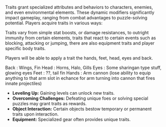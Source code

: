 
Traits grant specialized attributes and behaviors to characters, enemies, and even environmental elements. These dynamic modifiers significantly impact gameplay, ranging from combat advantages to puzzle-solving potential. Players acquire traits in various ways:


Traits vary from simple stat boosts, or damage resistances, to outright immunity from certain elements, traits that react to certain events such as blocking, attacking or jumping, there are also equipment traits and player specific body traits.


Players will be able to apply a trait the hands, feet, head, eyes and back.

Back : Wings, Fin
Head : Horns, Halo, Gills
Eyes : Some sharingan type stuff, glowing eyes
Feet : ??, tail fin
Hands : Arm cannon (lose ability to equip anything to that arm slot in echance for arm turning into cannon that fires innate projectiles)







- **Leveling Up:** Gaining levels can unlock new traits.
- **Overcoming Challenges:** Defeating unique foes or solving special puzzles may grant traits as rewards.
- **Object Interaction:** Certain objects bestow temporary or permanent traits upon interaction.
- **Equipment:** Specialized gear often provides unique traits.